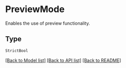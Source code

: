 # PreviewMode

Enables the use of preview functionality.

## Type
```python
StrictBool
```


[[Back to Model list]](../../../README.md#models-v2-link) [[Back to API list]](../../README.md#documentation-for-api-endpoints) [[Back to README]](../../README.md)
